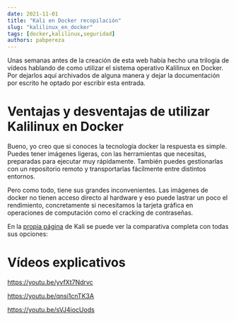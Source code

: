 ```yaml
---
date: 2021-11-01
title: "Kali en Docker recopilación"
slug: "kalilinux_en_docker"
tags: [docker,kalilinux,seguridad]
authors: pabpereza
---
```


Unas semanas antes de la creación de esta web había hecho una trilogía de vídeos hablando de como utilizar el sistema operativo Kalilinux en Docker. Por dejarlos aquí archivados de alguna manera y dejar la documentación por escrito he optado por escribir esta entrada.
<!-- truncate -->

# Ventajas y desventajas de utilizar Kalilinux en Docker
Bueno, yo creo que si conoces la tecnología docker la respuesta es simple. Puedes tener imágenes ligeras, con las herramientas que necesitas, preparadas para ejecutar muy rápidamente. También puedes gestionarlas con un repositorio remoto y transportarlas fácilmente entre distintos entornos.

Pero como todo, tiene sus grandes inconvenientes. Las imágenes de docker no tienen acceso directo al hardware y eso puede lastrar un poco el rendimiento, concretamente si necesitamos la tarjeta gráfica en operaciones de computación como el cracking de contraseñas. 

En la [propia página](https://www.kali.org/get-kali/) de Kali se puede ver la comparativa completa con todas sus opciones:

[](kali_en_docker_banner.png)


# Vídeos explicativos
https://youtu.be/yvfXt7Ndrvc 

https://youtu.be/qnsi1cnTK3A 

https://youtu.be/sVJ4iocUods 
